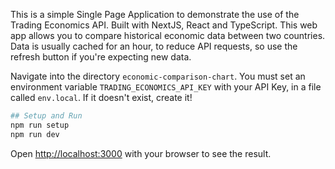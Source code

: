This is a simple Single Page Application to demonstrate the use of the Trading Economics API. 
Built with NextJS, React and TypeScript. This web app allows you to compare historical economic data between two countries. 
Data is usually cached for an hour, to reduce API requests, so use the refresh button if you're expecting new data. 

Navigate into the directory `economic-comparison-chart`. 
You must set an environment variable `TRADING_ECONOMICS_API_KEY` with your API Key, in a file called `env.local`.
If it doesn't exist, create it! 

```bash
## Setup and Run 
npm run setup
npm run dev
```

Open [http://localhost:3000](http://localhost:3000) with your browser to see the result.
